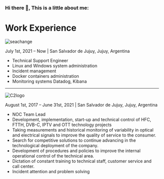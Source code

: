 
### Hi there 👋, This is a little about me:





# Work Experience

![seachange](https://user-images.githubusercontent.com/12786737/193644897-1d9c985b-0392-43c7-a547-493c29617672.png)


July 1st, 2021 – Now | San Salvador de Jujuy, Jujuy, Argentina

- Technical Support Engineer
- Linux and Windows system administration
- Incident management
- Docker containers administration 
- Monitoring systems Datadog, Kibana

---
![C2logo](https://user-images.githubusercontent.com/12786737/193895422-80c2a846-d4d3-40cf-8934-21b025f5448c.png)

August 1st, 2017 – June 31st, 2021 | San Salvador de Jujuy, Jujuy, Argentina

- NOC Team Lead
- Development, implementation, start-up and technical control of HFC, FTTH, DVB-C, IPTV and OTT technology projects
- Taking measurements and historical monitoring of variability in optical and electrical signals to improve the quality of service to the consumer.
- Search for competitive solutions to continue advancing in the technological deployment of the company.
- Development of procedures and policies to improve the internal operational control of the technical area.
- Dictation of constant training to technical staff, customer service and call center.
- Incident attention and problem solving

<!--
**danieldoyharzabal/danieldoyharzabal** is a ✨ _special_ ✨ repository because its `README.md` (this file) appears on your GitHub profile.

Here are some ideas to get you started:

- 🔭 I’m currently working on ...
- 🌱 I’m currently learning ...
- 👯 I’m looking to collaborate on ...
- 🤔 I’m looking for help with ...
- 💬 Ask me about ...
- 📫 How to reach me: ...
- 😄 Pronouns: ...
- ⚡ Fun fact: ...
-->
